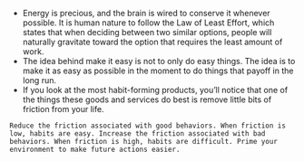 - Energy is precious, and the brain is wired to conserve it whenever possible. It is human nature to follow the Law of Least Effort, which states that when deciding between two similar options, people will naturally gravitate toward the option that requires the least amount of work.
- The idea behind make it easy is not to only do easy things. The idea is to make it as easy as possible in the moment to do things that payoff in the long run.
- If you look at the most habit-forming products, you’ll notice that one of the things these goods and services do best is remove little bits of friction from your life.

```ad-note
Reduce the friction associated with good behaviors. When friction is low, habits are easy. Increase the friction associated with bad behaviors. When friction is high, habits are difficult. Prime your environment to make future actions easier.
```